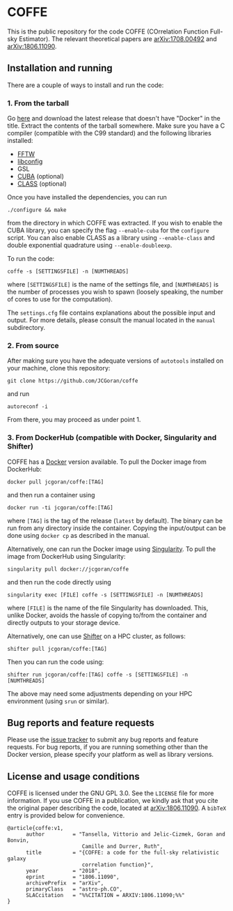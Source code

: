 # COFFE
This is the public repository for the code COFFE (COrrelation Function Full-sky Estimator).
The relevant theoretical papers are [arXiv:1708.00492](https://arxiv.org/abs/1708.00492) and [arXiv:1806.11090](https://arxiv.org/abs/1806.11090).

## Installation and running
There are a couple of ways to install and run the code:

### 1. From the tarball
Go [here](https://github.com/JCGoran/coffe/releases) and download the latest release that doesn't have "Docker" in the title.
Extract the contents of the tarball somewhere. Make sure you have a C compiler (compatible with the C99 standard) and the following libraries installed:
* [FFTW](http://www.fftw.org/download.html)
* [libconfig](https://hyperrealm.github.io/libconfig/)
* GSL
* [CUBA](http://www.feynarts.de/cuba/) (optional)
* [CLASS](https://github.com/lesgourg/class_public) (optional)

Once you have installed the dependencies, you can run 
```
./configure && make
```
from the directory in which COFFE was extracted. If you wish to enable the CUBA library, you can specify the flag `--enable-cuba` for the `configure` script. You can also enable CLASS as a library using `--enable-class` and double exponential quadrature using `--enable-doubleexp`.

To run the code:
```
coffe -s [SETTINGSFILE] -n [NUMTHREADS]
```
where `[SETTINGSFILE]` is the name of the settings file, and `[NUMTHREADS]` is the number of processes you wish to spawn (loosely speaking, the number of cores to use for the computation).

The `settings.cfg` file contains explanations about the possible input and output. For more details, please consult the manual located in the `manual` subdirectory.


### 2. From source
After making sure you have the adequate versions of `autotools` installed on your machine, clone this repository:
```
git clone https://github.com/JCGoran/coffe
```
and run
```
autoreconf -i
```
From there, you may proceed as under point 1.

### 3. From DockerHub (compatible with Docker, Singularity and Shifter)
COFFE has a [Docker](https://docs.docker.com/install/) version available.
To pull the Docker image from DockerHub:
```
docker pull jcgoran/coffe:[TAG]
```
and then run a container using
```
docker run -ti jcgoran/coffe:[TAG]
```
where `[TAG]` is the tag of the release (`latest` by default). The binary can be run from any directory inside the container. Copying the input/output can be done using `docker cp` as described in the manual.

Alternatively, one can run the Docker image using [Singularity](https://github.com/sylabs/singularity).
To pull the image from DockerHub using Singularity:
```
singularity pull docker://jcgoran/coffe
```
and then run the code directly using
```
singularity exec [FILE] coffe -s [SETTINGSFILE] -n [NUMTHREADS]
```
where `[FILE]` is the name of the file Singularity has downloaded.
This, unlike Docker, avoids the hassle of copying to/from the container and directly outputs to your storage device.

Alternatively, one can use [Shifter](https://github.com/NERSC/shifter) on a HPC cluster, as follows:
```
shifter pull jcgoran/coffe:[TAG]
```
Then you can run the code using:
```
shifter run jcgoran/coffe:[TAG] coffe -s [SETTINGSFILE] -n [NUMTHREADS]
```
The above may need some adjustments depending on your HPC environment (using `srun` or similar).

## Bug reports and feature requests
Please use the [issue tracker](https://github.com/JCGoran/coffe/issues) to submit any bug reports and feature requests. For bug reports, if you are running something other than the Docker version, please specify your platform as well as library versions.

## License and usage conditions
COFFE is licensed under the GNU GPL 3.0. See the `LICENSE` file for more information. If you use COFFE in a publication, we kindly ask that you cite the original paper describing the code, located at [arXiv:1806.11090](https://arxiv.org/abs/1806.11090). A `bibTeX` entry is provided below for convenience.
```
@article{coffe:v1,
      author         = "Tansella, Vittorio and Jelic-Cizmek, Goran and Bonvin,
                        Camille and Durrer, Ruth",
      title          = "{COFFE: a code for the full-sky relativistic galaxy
                        correlation function}",
      year           = "2018",
      eprint         = "1806.11090",
      archivePrefix  = "arXiv",
      primaryClass   = "astro-ph.CO",
      SLACcitation   = "%%CITATION = ARXIV:1806.11090;%%"
}
```
